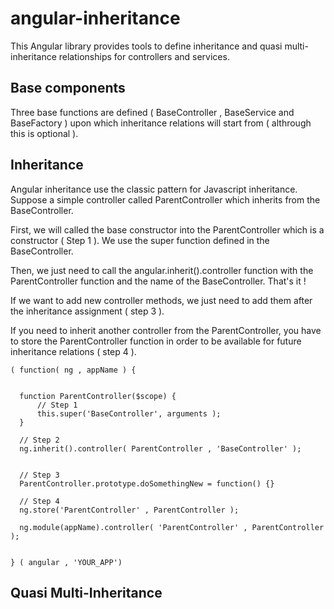 angular-inheritance
===================

This Angular library provides tools to define inheritance and quasi multi-inheritance relationships for controllers and  services.

Base components
--------------------

Three base functions are defined ( BaseController , BaseService and BaseFactory ) upon which inheritance relations will start from ( althrough this is optional ).

Inheritance
--------------------

Angular inheritance use the classic pattern for Javascript inheritance. Suppose a simple controller called ParentController which inherits from the BaseController. 

First, we will called the base constructor into the ParentController which is a constructor ( Step 1 ). We use the super function defined in the BaseController.

Then, we just need to call the angular.inherit().controller function with the ParentController function and the name of the BaseController. That's it !

If we want to add new controller methods, we just need to add them after the inheritance assignment ( step 3 ).

If you need to inherit another controller from the ParentController, you have to store the ParentController function in order to be available for future inheritance relations ( step 4 ).

```
( function( ng , appName ) {

  
  function ParentController($scope) {
      // Step 1
      this.super('BaseController', arguments );
  }
  
  // Step 2
  ng.inherit().controller( ParentController , 'BaseController' );
  
  
  // Step 3
  ParentController.prototype.doSomethingNew = function() {}
  
  // Step 4
  ng.store('ParentController' , ParentController );
  
  ng.module(appName).controller( 'ParentController' , ParentController );
  
  
} ( angular , 'YOUR_APP')

```





Quasi Multi-Inheritance
--------------------


